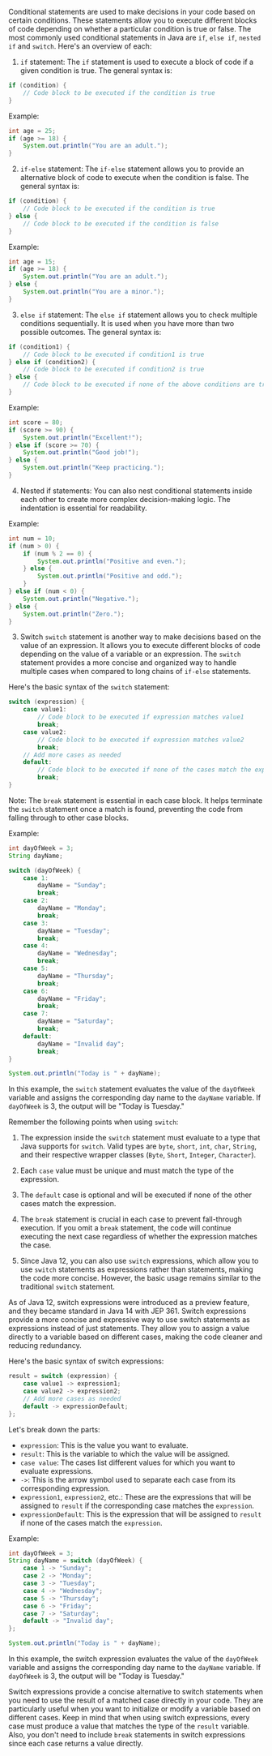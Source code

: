 Conditional statements are used to make decisions in your code based on certain conditions. These statements allow you to execute different blocks of code depending on whether a particular condition is true or false. The most commonly used conditional statements in Java are `if`, `else if`, `nested if` and `switch`. Here's an overview of each:

1. `if` statement:
   The `if` statement is used to execute a block of code if a given condition is true. The general syntax is:

```java
if (condition) {
    // Code block to be executed if the condition is true
}
```

Example:

```java
int age = 25;
if (age >= 18) {
    System.out.println("You are an adult.");
}
```

2. `if-else` statement:
   The `if-else` statement allows you to provide an alternative block of code to execute when the condition is false. The general syntax is:

```java
if (condition) {
    // Code block to be executed if the condition is true
} else {
    // Code block to be executed if the condition is false
}
```

Example:

```java
int age = 15;
if (age >= 18) {
    System.out.println("You are an adult.");
} else {
    System.out.println("You are a minor.");
}
```

3. `else if` statement:
   The `else if` statement allows you to check multiple conditions sequentially. It is used when you have more than two possible outcomes. The general syntax is:

```java
if (condition1) {
    // Code block to be executed if condition1 is true
} else if (condition2) {
    // Code block to be executed if condition2 is true
} else {
    // Code block to be executed if none of the above conditions are true
}
```

Example:

```java
int score = 80;
if (score >= 90) {
    System.out.println("Excellent!");
} else if (score >= 70) {
    System.out.println("Good job!");
} else {
    System.out.println("Keep practicing.");
}
```

4. Nested if statements:
   You can also nest conditional statements inside each other to create more complex decision-making logic. The indentation is essential for readability.

Example:

```java
int num = 10;
if (num > 0) {
    if (num % 2 == 0) {
        System.out.println("Positive and even.");
    } else {
        System.out.println("Positive and odd.");
    }
} else if (num < 0) {
    System.out.println("Negative.");
} else {
    System.out.println("Zero.");
}
```

3. Switch
   `switch` statement is another way to make decisions based on the value of an expression. It allows you to execute different blocks of code depending on the value of a variable or an expression. The `switch` statement provides a more concise and organized way to handle multiple cases when compared to long chains of `if-else` statements.

Here's the basic syntax of the `switch` statement:

```java
switch (expression) {
    case value1:
        // Code block to be executed if expression matches value1
        break;
    case value2:
        // Code block to be executed if expression matches value2
        break;
    // Add more cases as needed
    default:
        // Code block to be executed if none of the cases match the expression
        break;
}
```

Note: The `break` statement is essential in each case block. It helps terminate the `switch` statement once a match is found, preventing the code from falling through to other case blocks.

Example:

```java
int dayOfWeek = 3;
String dayName;

switch (dayOfWeek) {
    case 1:
        dayName = "Sunday";
        break;
    case 2:
        dayName = "Monday";
        break;
    case 3:
        dayName = "Tuesday";
        break;
    case 4:
        dayName = "Wednesday";
        break;
    case 5:
        dayName = "Thursday";
        break;
    case 6:
        dayName = "Friday";
        break;
    case 7:
        dayName = "Saturday";
        break;
    default:
        dayName = "Invalid day";
        break;
}

System.out.println("Today is " + dayName);
```

In this example, the `switch` statement evaluates the value of the `dayOfWeek` variable and assigns the corresponding day name to the `dayName` variable. If `dayOfWeek` is 3, the output will be "Today is Tuesday."

Remember the following points when using `switch`:

1. The expression inside the `switch` statement must evaluate to a type that Java supports for `switch`. Valid types are `byte`, `short`, `int`, `char`, `String`, and their respective wrapper classes (`Byte`, `Short`, `Integer`, `Character`).

2. Each `case` value must be unique and must match the type of the expression.

3. The `default` case is optional and will be executed if none of the other cases match the expression.

4. The `break` statement is crucial in each case to prevent fall-through execution. If you omit a `break` statement, the code will continue executing the next case regardless of whether the expression matches the case.

5. Since Java 12, you can also use `switch` expressions, which allow you to use `switch` statements as expressions rather than statements, making the code more concise. However, the basic usage remains similar to the traditional `switch` statement.

As of Java 12, switch expressions were introduced as a preview feature, and they became standard in Java 14 with JEP 361. Switch expressions provide a more concise and expressive way to use switch statements as expressions instead of just statements. They allow you to assign a value directly to a variable based on different cases, making the code cleaner and reducing redundancy.

Here's the basic syntax of switch expressions:

```java
result = switch (expression) {
    case value1 -> expression1;
    case value2 -> expression2;
    // Add more cases as needed
    default -> expressionDefault;
};
```

Let's break down the parts:

- `expression`: This is the value you want to evaluate.
- `result`: This is the variable to which the value will be assigned.
- `case value`: The cases list different values for which you want to evaluate expressions.
- `->`: This is the arrow symbol used to separate each case from its corresponding expression.
- `expression1`, `expression2`, etc.: These are the expressions that will be assigned to `result` if the corresponding case matches the `expression`.
- `expressionDefault`: This is the expression that will be assigned to `result` if none of the cases match the `expression`.

Example:

```java
int dayOfWeek = 3;
String dayName = switch (dayOfWeek) {
    case 1 -> "Sunday";
    case 2 -> "Monday";
    case 3 -> "Tuesday";
    case 4 -> "Wednesday";
    case 5 -> "Thursday";
    case 6 -> "Friday";
    case 7 -> "Saturday";
    default -> "Invalid day";
};

System.out.println("Today is " + dayName);
```

In this example, the switch expression evaluates the value of the `dayOfWeek` variable and assigns the corresponding day name to the `dayName` variable. If `dayOfWeek` is 3, the output will be "Today is Tuesday."

Switch expressions provide a concise alternative to switch statements when you need to use the result of a matched case directly in your code. They are particularly useful when you want to initialize or modify a variable based on different cases. Keep in mind that when using switch expressions, every case must produce a value that matches the type of the `result` variable. Also, you don't need to include `break` statements in switch expressions since each case returns a value directly.